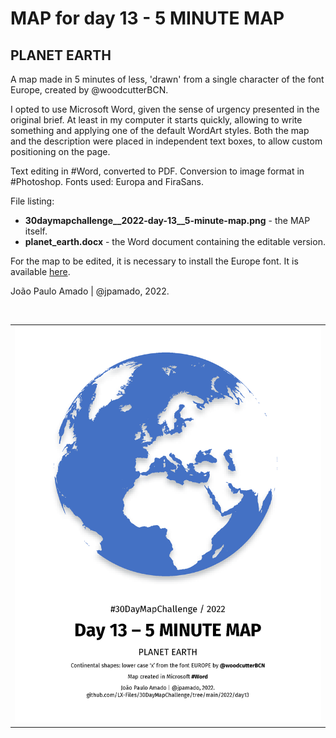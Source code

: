 <h1>MAP for day 13 - 5 MINUTE MAP</h1>
<h2>PLANET EARTH</h2>
<p>A map made in 5 minutes of less, 'drawn' from a single character of the font Europe, created by @woodcutterBCN.</p>
<p>I opted to use Microsoft Word, given the sense of urgency presented in the original brief. At least in my computer it starts quickly, allowing to write something and applying one of the default WordArt styles. Both the map and the description were placed in independent text boxes, to allow custom positioning on the page.</p>
<p>Text editing in #Word, converted to PDF. Conversion to image format in #Photoshop. Fonts used: Europa and FiraSans.</p>
<p>File listing:</p>
<ul>
  <li><b>30daymapchallenge__2022-day-13__5-minute-map.png</b> - the MAP itself.</li>
  <li><b>planet_earth.docx</b> - the Word document containing the editable version.</li>
</ul>
<p>For the map to be edited, it is necessary to install the Europe font. It is available <a href="https://www.dafont.com/es/europe.font">here</a>.<p>
<p>João Paulo Amado | @jpamado, 2022.</p>
<p>&nbsp;</p>
<table>
<tr>
<td style="border:thin #000">
<img src="30daymapchallenge__2022-day-13__5-minute-map.png" width=auto>
</td>
</tr>
</table>

